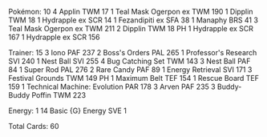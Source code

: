 Pokémon: 10
4 Applin TWM 17
1 Teal Mask Ogerpon ex TWM 190
1 Dipplin TWM 18
1 Hydrapple ex SCR 14
1 Fezandipiti ex SFA 38
1 Manaphy BRS 41
3 Teal Mask Ogerpon ex TWM 211
2 Dipplin TWM 18 PH
1 Hydrapple ex SCR 167
1 Hydrapple ex SCR 156

Trainer: 15
3 Iono PAF 237
2 Boss's Orders PAL 265
1 Professor's Research SVI 240
1 Nest Ball SVI 255
4 Bug Catching Set TWM 143
3 Nest Ball PAF 84
1 Super Rod PAL 276
2 Rare Candy PAF 89
1 Energy Retrieval SVI 171
3 Festival Grounds TWM 149 PH
1 Maximum Belt TEF 154
1 Rescue Board TEF 159
1 Technical Machine: Evolution PAR 178
3 Arven PAF 235
3 Buddy-Buddy Poffin TWM 223

Energy: 1
14 Basic {G} Energy SVE 1

Total Cards: 60
